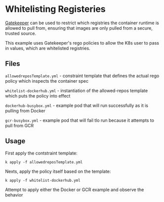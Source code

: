 # Whitelisting Registeries

[Gatekeeper](https://github.com/open-policy-agent/gatekeeper) can be used to restrict which registries the container runtime is allowed to pull from, ensuring that images are only pulled from a secure, trusted source.

This example uses Gatekeeper's rego policies to allow the K8s user to pass in values, which are whitelisted registries.

## Files

`allowedreposTemplate.yml` - constraint template that defines the actual rego policy which inspects the container spec

`whitelist-dockerhub.yml` - instantiation of the allowed-repos template which puts the policy into effect

`dockerhub-busybox.yml` - example pod that will run successfully as it is pulling from Docker

`gcr-busybox.yml` - example pod that will fail tlo run because it attempts to pull from GCR

## Usage

First apply the contstraint template:

`k apply -f allowedreposTemplate.yml`

Nexts, apply the policy itself based on the template:

`k apply -f whitelist-dockerhub.yml`

Attempt to apply either the Docker or GCR example and observe the behavior